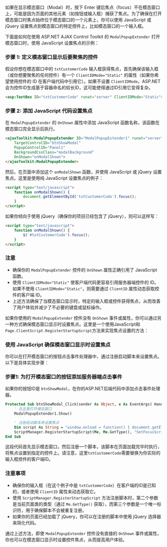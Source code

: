 如果在显示模态窗口（Modal）时，按下 Enter 键后焦点（focus）不在模态窗口上，可能是因为页面的其他元素（如按钮或输入框）捕获了焦点。为了确保在打开模态窗口时焦点始终位于模态窗口的一个元素上，你可以使用 JavaScript 或 jQuery 设置焦点到模态窗口的特定控件上，比如模态窗口的一个输入框。

下面是如何在使用 ASP.NET AJAX Control Toolkit 的 `ModalPopupExtender` 打开模态窗口时，使用 JavaScript 设置焦点的示例：

### 步骤 1: 定义模态窗口显示后要聚焦的控件

假设你想在模态窗口中的 `txtCustomerCode` 输入框获得焦点，首先确保该输入框（或你想要聚焦的任何控件）有一个 `ClientIDMode="Static"` 的属性（如果你希望使用控件的 ID 在客户端代码中引用它）。如果不设置 `ClientIDMode`，ASP.NET 会为控件ID生成基于容器命名的较长ID，这可能使得通过ID引用它变得复杂。

```aspx
<asp:TextBox ID="txtCustomerCode" runat="server" ClientIDMode="Static"></asp:TextBox>
```

### 步骤 2: 添加 JavaScript 代码设置焦点

在 `ModalPopupExtender` 的 `OnShown` 属性中添加 JavaScript 函数名称，该函数在模态窗口完全显示后执行。

```aspx
<ajaxToolkit:ModalPopupExtender ID="ModalPopupExtender1" runat="server"
    TargetControlID="btnShowModal"
    PopupControlID="Panel1"
    BackgroundCssClass="modalBackground"
    OnShown="onModalShown">
</ajaxToolkit:ModalPopupExtender>
```

然后，在页面中添加这个 `onModalShown` 函数，并使用 JavaScript 或 jQuery 设置焦点。这里是使用纯 JavaScript 设置焦点的例子：

```html
<script type="text/javascript">
    function onModalShown() {
        document.getElementById('txtCustomerCode').focus();
    }
</script>
```

如果你倾向于使用 jQuery（确保你的项目已经包含了 jQuery），则可以这样写：

```html
<script type="text/javascript">
    function onModalShown() {
        $('#txtCustomerCode').focus();
    }
</script>
```

### 注意

- 确保你的 `ModalPopupExtender` 控件的 `OnShown` 属性正确引用了 JavaScript 函数。
- 使用 `ClientIDMode="Static"` 使客户端代码更容易引用服务器端控件的 ID。如果不使用 `ClientIDMode="Static"`，则需要通过 `ClientID` 属性动态获取控件的客户端 ID。
- 上述方法确保了当模态窗口显示时，特定的输入框或控件获得焦点，从而改善了用户体验并减少了不必要的键盘或鼠标操作。



如果你使用的 `ModalPopupExtender` 控件没有 `OnShown` 事件或属性，你可以通过另一种方式确保模态窗口显示时设置焦点。这里是一个使用JavaScript和`Page.ClientScript.RegisterStartupScript`方法来实现焦点设置的方法：

### 使用 JavaScript 确保模态窗口显示时设置焦点

你可以在打开模态窗口的按钮点击事件处理器中，通过注册启动脚本来设置焦点。以下是具体实现步骤：

### 步骤1: 为打开模态窗口的按钮添加服务器端点击事件

如果你的按钮ID是 `btnShowModal`，在你的ASP.NET后端代码中添加点击事件处理器。

```vb
Protected Sub btnShowModal_Click(sender As Object, e As EventArgs) Handles btnShowModal.Click
    ' 在这里打开模态窗口
    ModalPopupExtender1.Show()

    ' 注册启动脚本来设置焦点
    Dim script As String = "window.onload = function() { document.getElementById('txtCustomerCode').focus(); }"
    ScriptManager.RegisterStartupScript(Me, Me.GetType(), "SetFocusScript", script, True)
End Sub
```

这段代码首先显示模态窗口，然后注册一个脚本，该脚本在页面加载完毕时执行，将焦点设置到指定的控件上。请注意，这里`txtCustomerCode`需要替换为你实际的输入框控件的客户端ID。

### 注意事项

- 确保你的输入框（在这个例子中是 `txtCustomerCode`）在客户端的ID是已知的，或者使用 `ClientID` 属性来动态获取它。
- 使用 `ScriptManager.RegisterStartupScript` 方法注册脚本时，第二个参数是当前页面类的类型（通过 `Me.GetType()` 获取），而第三个参数是一个唯一标识符，用于确保脚本不会被重复注册。
- 如果你的页面已经加载了 jQuery，你可以在注册的脚本中使用 jQuery 选择器来简化代码。

通过上述方法，即使 `ModalPopupExtender` 控件没有直接的 `OnShown` 事件或属性，你也可以在模态窗口显示时设置控件焦点，从而提高用户体验。